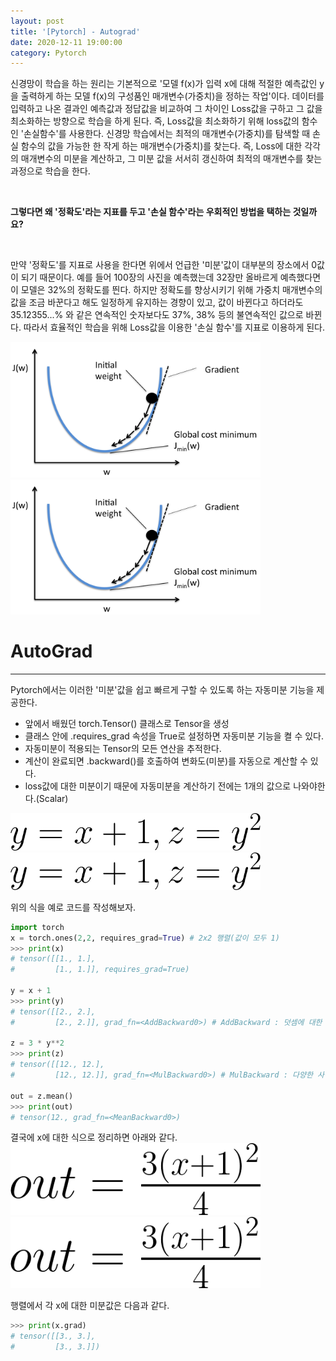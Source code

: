 ```yaml
---
layout: post
title: '[Pytorch] - Autograd'
date: 2020-12-11 19:00:00 
category: Pytorch
---
```

신경망이 학습을 하는 원리는 기본적으로 '모델 f(x)가 입력 x에 대해 적절한 예측값인 y을 출력하게 하는 모델 f(x)의 구성품인 매개변수(가중치)을 정하는 작업'이다. 데이터를 입력하고 나온 결과인 예측값과 정답값을 비교하여 그 차이인 Loss값을 구하고 그 값을 최소화하는 방향으로 학습을 하게 된다. 즉, Loss값을 최소화하기 위해 loss값의 함수인 '손실함수'를 사용한다.
신경망 학습에서는 최적의 매개변수(가중치)를 탐색할 때 손실 함수의 값을 가능한 한 작게 하는 매개변수(가중치)를 찾는다. 즉, Loss에 대한 각각의 매개변수의 미분을 계산하고, 그 미분 값을 서서히 갱신하여 최적의 매개변수를 찾는 과정으로 학습을 한다.

<br>

**그렇다면 왜 '정확도'라는 지표를 두고 '손실 함수'라는 우회적인 방법을 택하는 것일까요?**

<br>

만약 '정확도'를 지표로 사용을 한다면 위에서 언급한 '미분'값이 대부분의 장소에서 0값이 되기 때문이다. 예를 들어 100장의 사진을 예측했는데 32장만 올바르게 예측했다면 이 모델은 32%의 정확도를 띈다. 하지만 정확도를 향상시키기 위해 가중치 매개변수의 값을 조금 바꾼다고 해도 일정하게 유지하는 경향이 있고, 값이 바뀐다고 하더라도 35.12355...% 와 같은 연속적인 숫자보다도 37%, 38% 등의 불연속적인 값으로 바뀐다.
따라서 효율적인 학습을 위해 Loss값을 이용한 '손실 함수'를 지표로 이용하게 된다.

<img  src="/public/img/pytorch/gradient-descent-graph.png" width="400" style='margin: 0px auto;'/>
<img  src="../public/img/pytorch/gradient-descent-graph.png" width="400" style='margin: 0px auto;'/>

# AutoGrad
<hr>

Pytorch에서는 이러한 '미분'값을 쉽고 빠르게 구할 수 있도록 하는 자동미분 기능을 제공한다.
- 앞에서 배웠던 torch.Tensor() 클래스로 Tensor을 생성
- 클래스 안에 .requires_grad 속성을 True로 설정하면 자동미분 기능을 켤 수 있다.
- 자동미분이 적용되는 Tensor의 모든 연산을 추적한다.
- 계산이 완료되면 .backward()를 호출하여 변화도(미분)를 자동으로 계산할 수 있다.
- loss값에 대한 미분이기 때문에 자동미분을 계산하기 전에는 1개의 값으로 나와야한다.(Scalar)

<img class='center-image' src="/public/img/pytorch/eq1.png" width="400"/>
<img class='center-image' src="../public/img/pytorch/eq1.png" width="400"/>

<br>

위의 식을 예로 코드를 작성해보자.

```python
import torch
x = torch.ones(2,2, requires_grad=True) # 2x2 행렬(값이 모두 1)
>>> print(x)
# tensor([[1., 1.],
#         [1., 1.]], requires_grad=True)

y = x + 1 
>>> print(y)
# tensor([[2., 2.],
#         [2., 2.]], grad_fn=<AddBackward0>) # AddBackward : 덧셈에 대한 미분 추적

z = 3 * y**2
>>> print(z)
# tensor([[12., 12.],
#         [12., 12.]], grad_fn=<MulBackward0>) # MulBackward : 다양한 사칙연산에 대한 미분 추적

out = z.mean()
>>> print(out)
# tensor(12., grad_fn=<MeanBackward0>)
```

 결국에 x에 대한 식으로 정리하면 아래와 같다.
 <img class='center-image' src="/public/img/pytorch/eq2.png" width="400"/>
<img class='center-image' src="../public/img/pytorch/eq2.png" width="400"/>

행렬에서 각 x에 대한 미분값은 다음과 같다.

```python
>>> print(x.grad)
# tensor([[3., 3.],
#         [3., 3.]])
```

